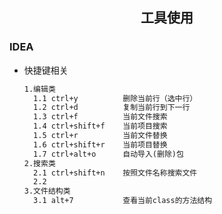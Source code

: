 ## <center>工具使用</center>

### IDEA

* 快捷键相关

  ``` html
  1.编辑类
  	1.1 ctrl+y 			删除当前行（选中行）
  	1.2 ctrl+d 			复制当前行到下一行
  	1.3 ctrl+f 			当前文件搜索
  	1.4 ctrl+shift+f 	当前项目搜索
  	1.5 ctrl+r 			当前文件替换
  	1.6 ctrl+shift+r 	当前项目替换
  	1.7 ctrl+alt+o		自动导入(删除)包
  2.搜索类
  	2.1 ctrl+shift+n	按照文件名称搜索文件
  	2.2 
  3.文件结构类
  	3.1 alt+7			查看当前class的方法结构
  
  ```

  


